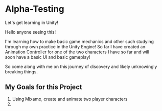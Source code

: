 # Alpha-Testing
Let's get learning in Unity!

Hello anyone seeing this!

I'm learning how to make basic game mechanics and other such studying through my own practice in the Unity Engine! 
So far I have created an Animation Controller for one of the two characters I have so far and will soon have a basic UI and basic gameplay!

So come along with me on this journey of discovery and likely unknowingly breaking things.

## My Goals for this Project
1. Using Mixamo, create and animate two player characters
1. 
